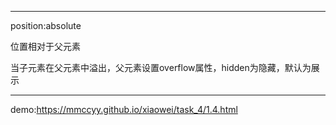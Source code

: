 **************
position:absolute

位置相对于父元素

当子元素在父元素中溢出，父元素设置overflow属性，hidden为隐藏，默认为展示
**************
demo:https://mmccyy.github.io/xiaowei/task_4/1.4.html
